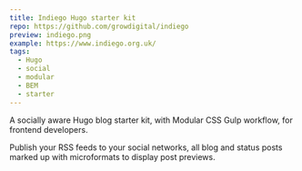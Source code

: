 ```yaml
---
title: Indiego Hugo starter kit
repo: https://github.com/growdigital/indiego
preview: indiego.png
example: https://www.indiego.org.uk/
tags:
  - Hugo
  - social
  - modular
  - BEM
  - starter
---
```


A socially aware Hugo blog starter kit, with Modular CSS Gulp workflow, for frontend developers.

Publish your RSS feeds to your social networks, all blog and status posts marked up with microformats to display post previews.
